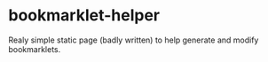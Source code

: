 # bookmarklet-helper

Realy simple static page (badly written) to help generate and modify bookmarklets.


